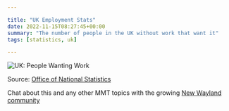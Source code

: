 ```yaml
---

title: "UK Employment Stats"
date: 2022-11-15T08:27:45+00:00
summary: "The number of people in the UK without work that want it"
tags: [statistics, uk]

---
```


![UK: People Wanting Work](https://docs.google.com/spreadsheets/d/e/2PACX-1vSYYhNmWpm2NCQ9a90R8eZx_KqC-oI3EKjLUa72kOTLeAn7SBwhsQLVUcrud-J6smfMta7PenshKwNN/pubchart?oid=1&format=image)

Source: [Office of National Statistics](https://www.ons.gov.uk)

Chat about this and any other MMT topics with the growing [New Wayland community](https://discord.gg/JN6HKUd)
